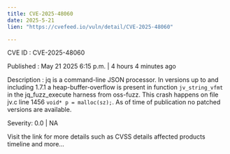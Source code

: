```yaml
---
title: CVE-2025-48060
date: 2025-5-21
lien: "https://cvefeed.io/vuln/detail/CVE-2025-48060"

---
```


CVE ID : CVE-2025-48060

Published :  May 21
2025
6:15 p.m. | 4 hours
4 minutes ago

Description : jq is a command-line JSON processor. In versions up to and including 1.7.1
a heap-buffer-overflow is present in function `jv_string_vfmt` in the jq_fuzz_execute harness from oss-fuzz. This crash happens on file jv.c
line 1456 `void* p = malloc(sz);`. As of time of publication
no patched versions are available.

Severity: 0.0 | NA

Visit the link for more details
such as CVSS details
affected products
timeline
and more...
